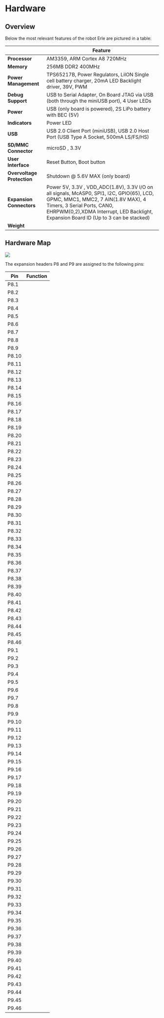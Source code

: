 Hardware
=========

Overview
---------
Below the most relevant features of the robot Erle are pictured in a table:

|    | **Feature** |
|----|---------|
| **Processor** | AM3359, ARM Cortex A8 720MHz |
| **Memory** |  256MB DDR2 400MHz|
| **Power Management** | TPS65217B, Power Regulators, LiION Single cell battery charger, 20mA LED Backlight driver, 39V, PWM |
| **Debug Support** | USB to Serial Adapter, On Board JTAG via USB (both through the miniUSB port), 4 User LEDs|
| **Power** | USB (only board is powered), 2S LiPo battery with BEC (5V)|
| **Indicators**| Power LED |
| **USB** | USB 2.0 Client Port (miniUSB), USB 2.0 Host Port (USB Type A Socket, 500mA LS/FS/HS)|
| **SD/MMC Connector** | microSD , 3.3V |
| **User Interface** | Reset Button, Boot button |
| **Overvoltage Protection** | Shutdown @ 5.6V MAX (only board) |
| **Expansion Connectors** | Power 5V, 3.3V , VDD_ADC(1.8V), 3.3V I/O on all signals, McASP0, SPI1, I2C, GPIO(65), LCD, GPMC, MMC1, MMC2, 7 AIN(1.8V MAX), 4 Timers, 3 Serial Ports, CAN0, EHRPWM(0,2),XDMA Interrupt, LED Backlight, Expansion Board ID (Up to 3 can be stacked) |
| **Weight** | |

Hardware Map
------------

![](img/erle_map.jpg)

The expansion headers P8 and P9 are assigned to the following pins:

| **Pin** | **Function** |
|---------|--------------|
| P8.1 | |
| P8.2 | |
| P8.3 | |
| P8.4 | |
| P8.5 | |
| P8.6 | |
| P8.7 | |
| P8.8 | |
| P8.9 | |
| P8.10 | |
| P8.11 | |
| P8.12 | |
| P8.13 | |
| P8.14 | |
| P8.15 | |
| P8.16 | |
| P8.17 | |
| P8.18 | |
| P8.19 | |
| P8.20 | |
| P8.21 | |
| P8.22 | |
| P8.23 | |
| P8.24 | |
| P8.25 | |
| P8.26 | |
| P8.27 | |
| P8.28 | |
| P8.29 | |
| P8.30 | |
| P8.31 | |
| P8.32 | |
| P8.33 | |
| P8.34 | |
| P8.35 | |
| P8.36 | |
| P8.37 | |
| P8.38 | |
| P8.39 | |
| P8.40 | |
| P8.41 | |
| P8.42 | |
| P8.43 | |
| P8.44 | |
| P8.45 | |
| P8.46 | |
| P9.1 | |
| P9.2 | |
| P9.3 | |
| P9.4 | |
| P9.5 | |
| P9.6 | |
| P9.7 | |
| P9.8 | |
| P9.9 | |
| P9.10 | |
| P9.11 | |
| P9.12 | |
| P9.13 | |
| P9.14 | |
| P9.15 | |
| P9.16 | |
| P9.17 | |
| P9.18 | |
| P9.19 | |
| P9.20 | |
| P9.21 | |
| P9.22 | |
| P9.23 | |
| P9.24 | |
| P9.25 | |
| P9.26 | |
| P9.27 | |
| P9.28 | |
| P9.29 | |
| P9.30 | |
| P9.31 | |
| P9.32 | |
| P9.33 | |
| P9.34 | |
| P9.35 | |
| P9.36 | |
| P9.37 | |
| P9.38 | |
| P9.39 | |
| P9.40 | |
| P9.41 | |
| P9.42 | |
| P9.43 | |
| P9.44 | |
| P9.45 | |
| P9.46 | |


